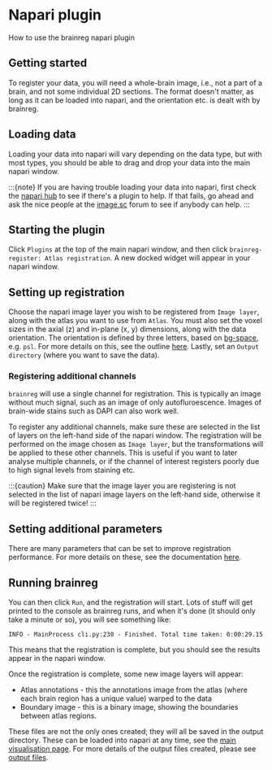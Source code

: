 # Napari plugin
How to use the brainreg napari plugin

## Getting started

To register your data, you will need a whole-brain image, i.e., not a part of a brain, and not some individual 2D 
sections. The format doesn't matter, as long as it can be loaded into napari, and the orientation etc. is dealt with by brainreg.

## Loading data

Loading your data into napari will vary depending on the data type, but with most types, you should be able to drag 
and drop your data into the main napari window.

:::{note}
If you are having trouble loading your data into napari, first check the [napari hub](https://www.napari-hub.org/) to 
see if there's a plugin to help. If that fails, go ahead and ask the nice people at the 
[image.sc](https://forum.image.sc/tag/napari) forum to see if anybody can help.
:::

## Starting the plugin

Click `Plugins` at the top of the main napari window, and then click `brainreg-register: Atlas registration`. A new 
docked widget will appear in your napari window.

## Setting up registration

Choose the napari image layer you wish to be registered from `Image layer`, along with the atlas you want to use from 
`Atlas`. You must also set the voxel sizes in the axial (z) and in-plane (x, y) dimensions, along with the data 
orientation. The orientation is defined by three letters, based on [bg-space](https://github.com/brainglobe/bg-space), 
e.g. `psl`. For more details on this, see the outline 
[here](/documentation/setting-up/image-definition). Lastly, set an `Output directory` 
(where you want to save the data).

### Registering additional channels
`brainreg` will use a single channel for registration. This is typically an image without much signal, 
such as an image of only autofluroescence. Images of brain-wide stains such as DAPI can also work well.

To register any additional channels, make sure these are selected in the list of layers on the left-hand side of the 
napari window. The registration will be performed on the image chosen as `Image layer`, but the transformations will be 
applied to these other channels. This is useful if you want to later analyse multiple channels, or if the channel of interest 
registers poorly due to high signal levels from staining etc. 

:::{caution}
Make sure that the image layer you are registering is not selected in the list of napari image layers on the left-hand 
side, otherwise it will be registered twice!
:::

## Setting additional parameters
There are many parameters that can be set to improve registration performance. For more details on these, see 
the documentation [here](./parameters).

## Running brainreg

You can then click `Run`, and the registration will start. Lots of stuff will get printed to the console as 
brainreg runs, and when it's done (it should only take a minute or so), you will see something like:

```
INFO - MainProcess cli.py:230 - Finished. Total time taken: 0:00:29.15
```

This means that the registration is complete, but you should see the results appear in the napari window.

Once the registration is complete, some new image layers will appear:

* Atlas annotations - this the annotations image from the atlas (where each brain region has a unique value) warped to the data
* Boundary image - this is a binary image, showing the boundaries between atlas regions.

These files are not the only ones created; they will all be saved in the output directory. 
These can be loaded into napari at any time, see the [main visualisation page](visualisation). 
For more details of the output files created, please see [output files](output-files).
